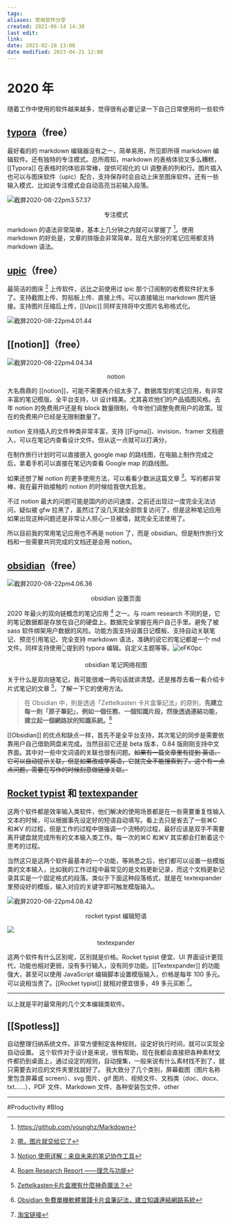 ```yaml
---
tags: 
aliases: 常用软件分享
created: 2021-06-14 14:38
last edit: 
link:
date: 2023-02-10 13:08
date modified: 2023-04-21 12:08
---
```


# 2020 年
随着工作中使用的软件越来越多，觉得很有必要记录一下自己日常使用的一些软件

## [typora](https://typora.io/)（free）

最好看的的 markdown 编辑器没有之一，简单易用，所见即所得 markdown 编辑软件。还有独特的专注模式。总所周知，markdown 的表格体验又多么糟糕，[[Typora]] 在表格时的体验非常棒，提供可视化的 UI 调整表的列和行。图片插入也可以与图床软件（upic）配合，支持保存时会自动上床至图床软件。还有一些输入模式、比如说专注模式会自动高亮当前输入段落。

![截屏2020-08-22pm3.57.37](https://txx-1257178398.cos.ap-shanghai.myqcloud.com/uPic/%E6%88%AA%E5%B1%8F2020-08-22%20pm3.57.37.png)<center>专注模式</center>

markdown 的语法非常简单，基本上几分钟之内就可以掌握了 [^7]。使用 markdown 的好处是，文章的排版会非常简单，现在大部分的笔记应用都支持 markdown 语法。

## [upic](https://apps.apple.com/cn/app/upic-%E5%9B%BE%E5%BA%8A%E5%B7%A5%E5%85%B7/id1510718678)（free）

最简洁的图床 [^5] 上传软件，远比之前使用过 ipic 那个订阅制的收费软件好太多了。支持截图上传、剪贴板上传、直接上传。可以直接输出 markdown 图片链接。支持图片压缩后上传，[[Upic]] 同样支持将中文图片名称格式化。

![截屏2020-08-22pm4.01.44](https://txx-1257178398.cos.ap-shanghai.myqcloud.com/uPic/%E6%88%AA%E5%B1%8F2020-08-22%20pm4.01.44.png)

## [[notion]]（free）

![截屏2020-08-22pm4.04.34](https://txx-1257178398.cos.ap-shanghai.myqcloud.com/uPic/%E6%88%AA%E5%B1%8F2020-08-22%20pm4.04.34.png)

<center>notion</center>

大名鼎鼎的 [[notion]]，可能不需要再介绍太多了。数据库型的笔记应用，有非常丰富的笔记模版。全平台支持，UI 设计精美。尤其喜欢他们的产品插图风格。去年 notion 的免费用户还是有 block 数量限制，今年他们调整免费用户的政策。现在的免费用户已经是无限制数量了。

notion 支持插入的文件种类非常丰富，支持 [[Figma]]、invision、framer 文档嵌入，可以在笔记内查看设计文件。但从这一点就可以打满分。

在制作旅行计划时可以直接嵌入 google map 的路线图，在电脑上制作完成之后，拿着手机可以直接在笔记内查看 Google map 的路线图。

如果还想了解 notion 的更多使用方法，可以看看少数派这篇文章 [^4]。写的都非常棒，我在最开始接触的 notion 的时候给我很大启发。

不过 notion 最大的问题可能是国内的访问速度，之前还出现过一度完全无法访问，疑似被 gfw 拉黑了，虽然过了没几天就全部恢复访问了，但是这种笔记应用如果出现这种问题还是非常让人担心一旦被墙，就完全无法使用了。

所以目前我的常用笔记应用也不再是 notion 了，而是 obsidian。但是制作旅行文档和一些需要共同完成的文档还是会用 notion。

## [obsidian](https://obsidian.md/)（free）

![截屏2020-08-22pm4.06.36](https://txx-1257178398.cos.ap-shanghai.myqcloud.com/uPic/%E6%88%AA%E5%B1%8F2020-08-22%20pm4.06.36.png)

<center>obsidian 设置页面</center>

2020 年最火的双向链概念的笔记应用 [^1] 之一。与 roam research 不同的是，它的笔记数据都是存放在自己的硬盘上。数据完全掌握在用户自己手里。避免了被 sass 软件绑架用户数据的风险。功能方面支持设置日记模板、支持自动关联笔记、预览引用笔记、完全支持 markdown 语法，准确的说它的笔记都是一个 md 文件。同样支持使用👆提到的 typora 编辑。自定义主题等等。![eFK0pc](https://txx-1257178398.cos.ap-shanghai.myqcloud.com/uPic/eFK0pc.jpg)

<center>obsidian 笔记网络视图</center>

关于什么是双向链笔记，我可能很难一两句话就讲清楚。还是推荐去看一看介绍卡片式笔记的文章 [^2]，了解一下它的使用方法。

>在 Obsidian 中，則是透過「Zettelkasten 卡片盒筆記法」的原則，**先建立每一則「原子筆記」，例如一個任務、一個知識片段，然後透過連結功能，建立起一個網路狀的知識系統。**[^3]

[[Obsidian]] 的优点和缺点一样，首先不是全平台支持，其次笔记的同步是需要依靠用户自己借助网盘来完成。当然目前它还是 beta 版本，0.84 版刚刚支持中文界面。其中对一些中文词语的关联也很有问题。~~如果有一篇文章里有提到 英语、它可以自动提示关联，但是如果改成学英语，它就完全不能搜索到了。这个有一点点问题，需要在写作的时候刻意做链接关联。~~

## [Rocket typist](https://witt-software.com/rockettypist/) 和 [textexpander](https://textexpander.com/)

这两个软件都是效率输入类软件，他们解决的使用场景都是在一些需要重复性输入文本的时候，可以根据事先设定好的短语自动填写。看上去只是省去了一些⌘C 和⌘V 的过程，但是工作的过程中很强调一个流畅的过程，最好应该是双手不需要离开键盘就完成所有的文本输入类工作。每一次的⌘C 和⌘V 其实都会打断着这个思考的过程。

当然这只是这两个软件最基本的一个功能，等熟悉之后，他们都可以设置一些模版类的文本输入，比如我的工作过程中最常见的是文档更新记录，而这个文档更新记录其实是一个固定格式的段落。类似于下面这种段落格式，就是在 textexpander 里预设好的模版，输入对应的关键字即可触发模版输入。

![截屏2020-08-22pm4.08.42](https://txx-1257178398.cos.ap-shanghai.myqcloud.com/uPic/%E6%88%AA%E5%B1%8F2020-08-22%20pm4.08.42.png)

<center>rocket typist 编辑短语</center>

![](https://txx-1257178398.cos.ap-shanghai.myqcloud.com/uPic/%E6%88%AA%E5%B1%8F2020-08-22%20pm3.52.14.png)

<center>textexpander</center>

这两个软件有什么区别呢，区别就是价格。Rocket typist 便宜、UI 界面设计更现代，功能也相对更弱，没有多行输入，没有同步功能。[[Textexpander]] 的功能强大，甚至可以使用 JavaScript 编辑脚本设置模版输入，价格是每年 100 多元。可以说相当贵了。[[Rocket typist]] 就相对便宜很多，49 多元买断 [^6]。

---

以上就是平时最常用的几个文本编辑类软件。

## [[Spotless]]
自动整理归纳系统文件。非常方便制定各种规则，设定好执行时间，就可以实现全自动设置。
这个软件对于设计是来说，很有帮助，现在我都会直接把各种素材文件都扔到桌面上，通过设定的规则，自动搜集，一般来说有什么素材找不到了，就只需要去对应的文件夹里找就好了。
我大致分了几个类别，屏幕截图（图片名称里包含屏幕或 screen）、svg 图片、gif 图片、视频文件、文档类（doc、docx、txt……）、PDF 文件、Markdown 文件、各种安装包文件、other

---

#Productivity #Blog

[^7]:https://github.com/younghz/Markdown
[^5]:[嗯，图片就交给它了](https://sspai.com/post/40499)
[^4]:[Notion 使用详解：来自未来的笔记协作工具](https://sspai.com/post/52176)
[^1]:[Roam Research Report ——理念与功能](https://sspai.com/post/60588)
[^2]:[Zettelkasten卡片盒裡有什麼神奇魔法？](https://matters.news/@onelight/zettelkasten卡片盒裡有什麼神奇魔法-卡片盒筆記法-2-bafyreiakrxwq7r4jjprhe5ka44otlrkaxndhbt2dyl3azm567qprwkygpe) 
[^3]:[Obsidian 免費單機軟體實踐卡片盒筆記法，建立知識連結網路系統](https://www.playpcesor.com/2020/06/obsidian.html)
[^6]:[淘宝链接](https://item.taobao.com/item.htm?id=586722734481)